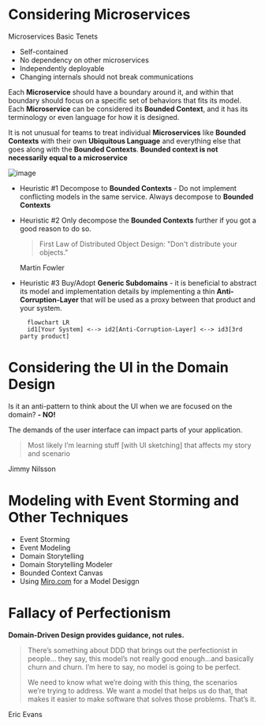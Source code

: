 # Considering Microservices

Microservices Basic Tenets

- Self-contained
- No dependency on other microservices
- Independently deployable
- Changing internals should not break communications

Each **Microservice** should have a boundary around it, and within that boundary should focus on a specific set of behaviors that fits its model. Each **Microservice** can be considered its **Bounded Context**, and it has its terminology or even language for how it is designed.

It is not unusual for teams to treat individual **Microservices** like **Bounded Contexts** with their own **Ubiquitous Language** and everything else that goes along with the **Bounded Contexts**. **Bounded context is not necessarily equal to a microservice**

![image](https://user-images.githubusercontent.com/34960418/214265199-cc99422d-aa52-4c1e-9dad-e67ec96c420c.png)

- Heuristic #1 Decompose to **Bounded Contexts** - Do not implement conflicting models in the same service. Always decompose to **Bounded Contexts**
- Heuristic #2 Only decompose the **Bounded Contexts** further if you got a good reason to do so.
  > First Law of Distributed Object Design: "Don't distribute your objects."
  
  Martin Fowler
  
- Heuristic #3 Buy/Adopt **Generic Subdomains** - it is beneficial to abstract its model and implementation details by implementing a thin **Anti-Corruption-Layer** that will be used as a proxy between that product and your system.
  ```mermaid
    flowchart LR
    id1[Your System] <--> id2[Anti-Corruption-Layer] <--> id3[3rd party product]
  ```


# Considering the UI in the Domain Design

Is it an anti-pattern to think about the UI when we are focused on the domain?
**- NO!**

The demands of the user interface can impact parts of your application.

> Most likely I’m learning stuff [with UI sketching] that affects my story and scenario

Jimmy Nilsson


# Modeling with Event Storming and Other Techniques

- Event Storming
- Event Modeling
- Domain Storytelling
- Domain Storytelling Modeler
- Bounded Context Canvas
- Using [Miro.com](miro.com) for a Model Desiggn

# Fallacy of Perfectionism

**Domain-Driven Design provides guidance, not rules.**

> There’s something about DDD that brings out the perfectionist in people… they say, this model’s not really good enough…and basically churn and churn. I’m here to say, no model is going to be perfect.
>
> We need to know what we’re doing with this thing, the scenarios we’re trying to address. We want a model that helps us do that, that makes it easier to make software that solves those problems. That’s it.

Eric Evans


